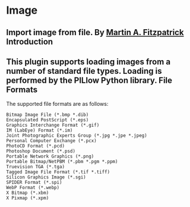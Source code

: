Image
=====
Import image from file. By [Martin A. Fitzpatrick][]
Introduction
------------
This plugin supports loading images from a number of standard file types. Loading is performed
by the PILlow Python library.
File Formats
------------
The supported file formats are as follows:

    Bitmap Image File (*.bmp *.dib)
    Encapsulated PostScript (*.eps)
    Graphics Interchange Format (*.gif)
    IM (LabEye) Format (*.im)
    Joint Photographic Experts Group (*.jpg *.jpe *.jpeg)
    Personal Computer Exchange (*.pcx)
    PhotoCD Format (*.pcd)
    Photoshop Document (*.psd)
    Portable Network Graphics (*.png)
    Portable Bitmap/NetPBM (*.pbm *.pgm *.ppm)
    Truevision TGA (*.tga)
    Tagged Image File Format (*.tif *.tiff)
    Silicon Graphics Image (*.sgi)
    SPIDER Format (*.spi)
    WebP Format (*.webp)
    X Bitmap (*.xbm)
    X Pixmap (*.xpm)

  [Martin A. Fitzpatrick]: http://martinfitzpatrick.name/